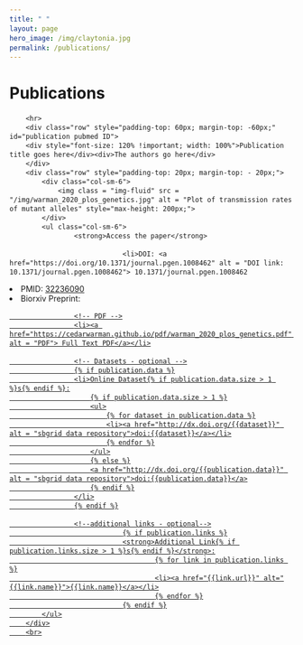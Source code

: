 ```yaml
---
title: " "
layout: page
hero_image: /img/claytonia.jpg
permalink: /publications/
---
```

<h1>Publications</h1>
<div class="container-fluid">

        <hr>
        <div class="row" style="padding-top: 60px; margin-top: -60px;" id="publication pubmed ID">
        <div style="font-size: 120% !important; width: 100%">Publication title goes here</div><div>The authors go here</div>
        </div>
        <div class="row" style="padding-top: 20px; margin-top: - 20px;">
        	<div class="col-sm-6">
        		<img class = "img-fluid" src = "/img/warman_2020_plos_genetics.jpg" alt = "Plot of transmission rates of mutant alleles" style="max-height: 200px;">
        	</div>
        	<ul class="col-sm-6">
        			<strong>Access the paper</strong>

                                <li>DOI: <a href="https://doi.org/10.1371/journal.pgen.1008462" alt = "DOI link: 10.1371/journal.pgen.1008462"> 10.1371/journal.pgen.1008462
</a></li>
        			<li>PMID: <a href="https://pubmed.ncbi.nlm.nih.gov/32236090/" alt = "pubmed link: 32236090"> 32236090</a></li>
                                <li>Biorxiv Preprint: <a href="http://dx.doi.org/10.1101/{{publication.biorxiv}}" alt = "biorxiv preprint link: {{publication.biorxiv}}">

        			<!-- PDF -->
        			<li><a href="https://cedarwarman.github.io/pdf/warman_2020_plos_genetics.pdf" alt = "PDF"> Full Text PDF</a></li>

        			<!-- Datasets - optional -->
        			{% if publication.data %}
        			<li>Online Dataset{% if publication.data.size > 1 %}s{% endif %}:
        				{% if publication.data.size > 1 %}
        				<ul>
        					{% for dataset in publication.data %}
        					<li><a href="http://dx.doi.org/{{dataset}}" alt = "sbgrid data repository">doi:{{dataset}}</a></li>
        					{% endfor %}
        				</ul>
        				{% else %}
        				<a href="http://dx.doi.org/{{publication.data}}" alt = "sbgrid data repository">doi:{{publication.data}}</a>
        				{% endif %}
        			</li>
        			{% endif %}

        			<!--additional links - optional-->
                                {% if publication.links %}
                                <strong>Additional Link{% if publication.links.size > 1 %}s{% endif %}</strong>:
                                        {% for link in publication.links %}
                                        <li><a href="{{link.url}}" alt="{{link.name}}">{{link.name}}</a></li>
                                        {% endfor %}
                                {% endif %}
        	</ul>
        </div>
        <br>
</div>

